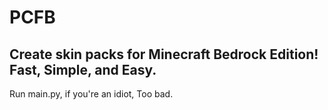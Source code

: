 # PCFB
## Create skin packs for Minecraft Bedrock Edition! Fast, Simple, and Easy.

Run main.py, if you're an idiot, Too bad.
